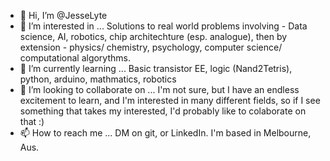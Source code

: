 - 👋 Hi, I’m @JesseLyte
- 👀 I’m interested in ... Solutions to real world problems involving - Data science, AI, robotics, chip architechture (esp. analogue), then by extension - physics/ chemistry, psychology, computer science/ computational algorythms. 
- 🌱 I’m currently learning ... Basic transistor EE, logic (Nand2Tetris), python, arduino, mathmatics, robotics
- 💞️ I’m looking to collaborate on ... I'm not sure, but I have an endless excitement to learn, and I'm interested in many different fields, so if I see something that takes my interested, I'd probably like to colaborate on that :)
- 📫 How to reach me ... DM on git, or LinkedIn. I'm based in Melbourne, Aus. 

<!---
JesseLyte/JesseLyte is a ✨ special ✨ repository because its `README.md` (this file) appears on your GitHub profile.
You can click the Preview link to take a look at your changes.
--->
